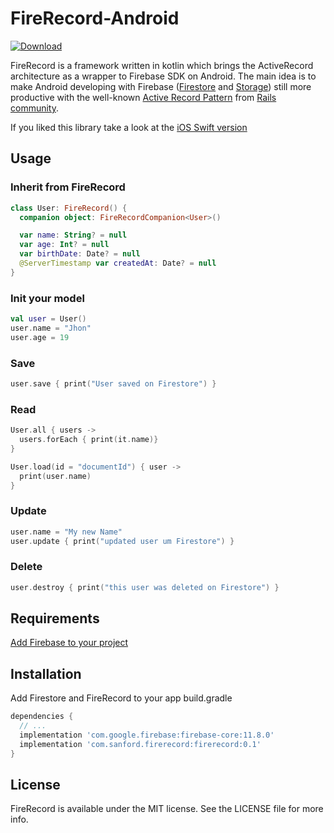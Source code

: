 # FireRecord-Android

[ ![Download](https://api.bintray.com/packages/sanf0rd/maven/FireRecord/images/download.svg) ](https://bintray.com/sanf0rd/maven/FireRecord/_latestVersion)

FireRecord is a framework written in kotlin which brings the ActiveRecord architecture as a wrapper to Firebase SDK on Android. The main idea is to make Android developing with Firebase ([Firestore](https://firebase.google.com/docs/firestore) and [Storage](https://firebase.google.com/docs/storage)) still more productive with the well-known [Active Record Pattern](http://guides.rubyonrails.org/active_record_basics.html) from [Rails community](http://rubyonrails.org/community).

If you liked this library take a look at the [iOS Swift version](https://github.com/victoraliss0n/FireRecord)

## Usage

### Inherit from FireRecord

```kotlin
class User: FireRecord() {
  companion object: FireRecordCompanion<User>()

  var name: String? = null
  var age: Int? = null
  var birthDate: Date? = null
  @ServerTimestamp var createdAt: Date? = null
}
```

### Init your model
```kotlin
val user = User()
user.name = "Jhon"
user.age = 19
```

### Save
```kotlin
user.save { print("User saved on Firestore") }
```

### Read
```kotlin
User.all { users ->
  users.forEach { print(it.name)}
}

User.load(id = "documentId") { user ->
  print(user.name)
}
```

### Update
```kotlin
user.name = "My new Name"
user.update { print("updated user um Firestore") }
```

### Delete
```kotlin
user.destroy { print("this user was deleted on Firestore") }
```

## Requirements

[Add Firebase to your project](https://firebase.google.com/docs/android/setup)

## Installation

Add Firestore and FireRecord to your app build.gradle

```groovy
dependencies {
  // ...
  implementation 'com.google.firebase:firebase-core:11.8.0'
  implementation 'com.sanford.firerecord:firerecord:0.1'
}
```

## License

FireRecord is available under the MIT license. See the LICENSE file for more info.
